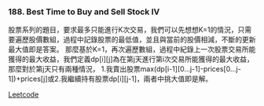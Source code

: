 ### 188. Best Time to Buy and Sell Stock IV

股票系列的題目，要求最多只能進行K次交易，我們可以先想想K=1的情況，只需要遍歷股價數組，過程中記錄股票的最低值，並且與當前的股價相減，不斷的更新最大值即是答案。
那麼基於K=1，再次遍歷數組，過程中紀錄上一次股票交易所能獲得的最大收益，我們定義dp[i][j]為在第j天進行第i次交易所能獲得的最大收益，那麼對於第j天只有兩種情況，
1.我賣出股票max(dp[i-1][0...j-1]-prices[0...j-1])+prices[j]或2.我繼續持有股票dp[i][j-1]，兩者中挑大值即是解。

[Leetcode](https://leetcode.com/problems/best-time-to-buy-and-sell-stock-iv/)
